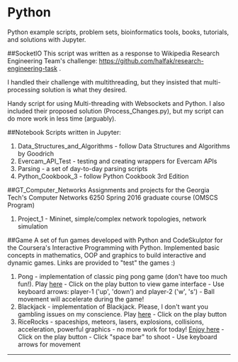 # Python
Python example scripts, problem sets, bioinformatics tools, books, tutorials, and solutions with Jupyter.

##SocketIO
This script was written as a response to Wikipedia Research Engineering Team's challenge: https://github.com/halfak/research-engineering-task .

I handled their challenge with multithreading, but they insisted that multi-processing solution is what they desired. 

Handy script for using Multi-threading with Websockets and Python. I also included their proposed solution (Process_Changes.py), but my script can do more work in less time (arguably). 

##Notebook
Scripts written in Jupyter: 
  1. Data_Structures_and_Algorithms - follow Data Structures and Algorithms by Goodrich 
  2. Evercam_API_Test - testing and creating wrappers for Evercam APIs
  3. Parsing - a set of day-to-day parsing scripts
  4. Python_Cookbook_3 - follow Python Cookbook 3rd Edition

##GT_Computer_Networks
Assignments and projects for the Georgia Tech's Computer Networks 6250 Spring 2016 graduate course (OMSCS Program)
  1. Project_1 - Mininet, simple/complex network topologies, network simulation

##Game
A set of fun games developed with Python and CodeSkulptor for the Coursera's Interactive Programming with Python. 
Implemented basic concepts in mathematics, OOP and graphics to build interactive and dynamic games. Links are provided to "test" the games :)
  1. Pong - implementation of classic ping pong game (don't have too much fun!). Play [here](http://www.codeskulptor.org/#user30_SsWb6yzDfo7EUyz.py)
    - Click on the play button to view game interface
    - Use keyboard arrows: player-1 ('up', 'down') and player-2 ('w', 's')
    - Ball movement will accelerate during the game!
  2. Blackjack - implementation of Blackjack. Please, I don't want you gambling issues on my conscience. Play [here](http://www.codeskulptor.org/#user31_R8PVRLqskziSghE.py)
    - Click on the play button
  3. RiceRocks - spaceships, meteors, lasers, explosions, collisions, acceleration, powerful graphics - no more work for today! [Enjoy here](http://www.codeskulptor.org/#user33_6KEZdn2rEvmOGDF.py)
    - Click on the play button
    - Click "space bar" to shoot
    - Use keyboard arrows for movement

***
